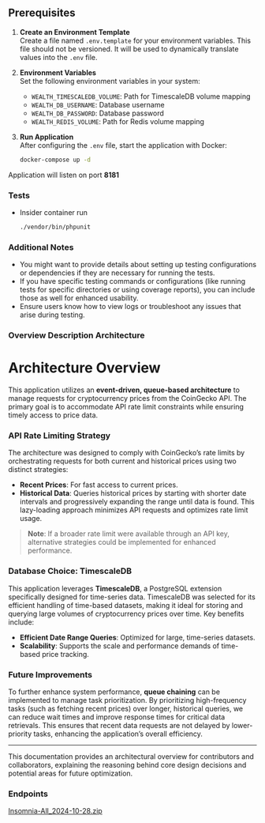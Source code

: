 
## Prerequisites

1. **Create an Environment Template**  
   Create a file named `.env.template` for your environment variables. This file should not be versioned. It will be used to dynamically translate values into the `.env` file.

2. **Environment Variables**  
   Set the following environment variables in your system:
   - `WEALTH_TIMESCALEDB_VOLUME`: Path for TimescaleDB volume mapping
   - `WEALTH_DB_USERNAME`: Database username
   - `WEALTH_DB_PASSWORD`: Database password
   - `WEALTH_REDIS_VOLUME`: Path for Redis volume mapping 

3. **Run Application**  
   After configuring the `.env` file, start the application with Docker:
   ```bash
   docker-compose up -d

Application will listen on port **8181**

### Tests
- Insider container run
  ```bash
  ./vendor/bin/phpunit
  

### Additional Notes
- You might want to provide details about setting up testing configurations or dependencies if they are necessary for running the tests.
- If you have specific testing commands or configurations (like running tests for specific directories or using coverage reports), you can include those as well for enhanced usability.
- Ensure users know how to view logs or troubleshoot any issues that arise during testing.


### Overview Description Architecture

# Architecture Overview

This application utilizes an **event-driven, queue-based architecture** to manage requests for cryptocurrency prices from the CoinGecko API. The primary goal is to accommodate API rate limit constraints while ensuring timely access to price data.

### API Rate Limiting Strategy
The architecture was designed to comply with CoinGecko’s rate limits by orchestrating requests for both current and historical prices using two distinct strategies:
- **Recent Prices**: For fast access to current prices.
- **Historical Data**: Queries historical prices by starting with shorter date intervals and progressively expanding the range until data is found. This lazy-loading approach minimizes API requests and optimizes rate limit usage.

> **Note**: If a broader rate limit were available through an API key, alternative strategies could be implemented for enhanced performance.

### Database Choice: TimescaleDB
This application leverages **TimescaleDB**, a PostgreSQL extension specifically designed for time-series data. TimescaleDB was selected for its efficient handling of time-based datasets, making it ideal for storing and querying large volumes of cryptocurrency prices over time. Key benefits include:
- **Efficient Date Range Queries**: Optimized for large, time-series datasets.
- **Scalability**: Supports the scale and performance demands of time-based price tracking.

### Future Improvements
To further enhance system performance, **queue chaining** can be implemented to manage task prioritization. By prioritizing high-frequency tasks (such as fetching recent prices) over longer, historical queries, we can reduce wait times and improve response times for critical data retrievals. This ensures that recent data requests are not delayed by lower-priority tasks, enhancing the application’s overall efficiency.

---

This documentation provides an architectural overview for contributors and collaborators, explaining the reasoning behind core design decisions and potential areas for future optimization.



### Endpoints
[Insomnia-All_2024-10-28.zip](https://github.com/user-attachments/files/17539010/Insomnia-All_2024-10-28.zip)



